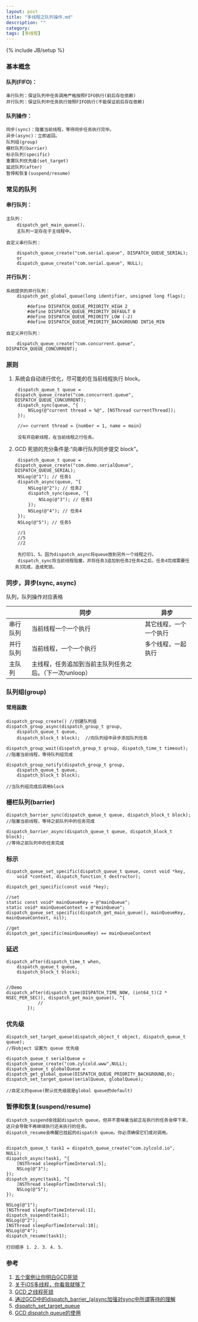 ```yaml
---
layout: post
title: "多线程之队列操作.md"
description: ""
category: 
tags: [多线程]
---
```

{% include JB/setup %}

### 基本概念

#### 队列(FIFO)：

	串行队列：保证队列中任务调用严格按照FIFO执行(前后存在依赖)
	并行队列：保证队列中任务执行按照FIFO执行(不能保证前后存在依赖)

#### 队列操作：

	同步(sync)：阻塞当前线程，等待同步任务执行完毕。
	异步(async)：立即返回。
	队列组(group)
	栅栏队列(barrier)
	标示队列(specific)
	重置队列优先级(set_target)
	延迟队列(after)
	暂停和恢复(suspend/resume)
	
### 常见的队列

#### 串行队列：
	
	主队列： 
		dispatch_get_main_queue()， 
		主队列一定存在于主线程中。
	
	自定义串行队列： 
	
		dispatch_queue_create("com.serial.queue", DISPATCH_QUEUE_SERIAL);
		or
		dispatch_queue_create("com.serial.queue", NULL);
	
#### 并行队列：
	
	系统提供的并行队列：
		dispatch_get_global_queue(long identifier, unsigned long flags);
		
			#define DISPATCH_QUEUE_PRIORITY_HIGH 2
			#define DISPATCH_QUEUE_PRIORITY_DEFAULT 0
			#define DISPATCH_QUEUE_PRIORITY_LOW (-2)
			#define DISPATCH_QUEUE_PRIORITY_BACKGROUND INT16_MIN
		
	自定义并行队列：
	
		dispatch_queue_create("com.concurrent.queue", DISPATCH_QUEUE_CONCURRENT);
		
### 原则 

1. 系统会自动进行优化，尽可能的在当前线程执行 block。
		
		dispatch_queue_t queue = dispatch_queue_create("com.concurrent.queue", DISPATCH_QUEUE_CONCURRENT);
		dispatch_sync(queue, ^{
		    NSLog(@"current thread = %@", [NSThread currentThread]);
		});
		
		//=> current thread = {number = 1, name = main}
		
		没有开启新线程，在当前线程之行任务。
		
2. GCD 死锁的充分条件是:“向串行队列同步提交 block”。

		dispatch_queue_t queue = dispatch_queue_create("com.demo.serialQueue", DISPATCH_QUEUE_SERIAL);
		NSLog(@"1"); // 任务1
		dispatch_async(queue, ^{
		    NSLog(@"2"); // 任务2      
		    dispatch_sync(queue, ^{         
		        NSLog(@"3"); // 任务3
		    });
		    NSLog(@"4"); // 任务4
		});
		NSLog(@"5"); // 任务5
		
		//1
		//5
		//2

		先打印1，5。因为dispatch_async将queue放到另外一个线程之行。
		dispatch_sync将当前线程阻塞，并将任务3追加到任务2任务4之后，任务4完成需要任务3完成，造成死锁。
	
### 同步，异步(sync, async)	

 队列，队列操作对应表格

|          |  同步       |   异步 |
|-----------------|-----------------|--------------|
| 串行队列   | 当前线程一个一个执行  |  其它线程，一个一个执行 |
| 并行队列   | 当前线程，一个一个执行 | 多个线程，一起执行 |
| 主队列    | 主线程，任务追加到当前主队列任务之后。（下一次runloop） |
			   
### 队列组(group)

#### 常用函数
	
	dispatch_group_create() //创建队列组
	dispatch_group_async(dispatch_group_t group,
		dispatch_queue_t queue,
		dispatch_block_t block);  //向队列组中异步添加队列任务
		
	dispatch_group_wait(dispatch_group_t group, dispatch_time_t timeout); 
	//阻塞当前线程，等待队列组完成
	
	dispatch_group_notify(dispatch_group_t group,
		dispatch_queue_t queue,
		dispatch_block_t block);
		
	//当队列组完成后调用block

### 栅栏队列(barrier)

	dispatch_barrier_sync(dispatch_queue_t queue, dispatch_block_t block);
	//阻塞当前线程，等待之前队列中的任务完成
	
	dispatch_barrier_async(dispatch_queue_t queue, dispatch_block_t block);
	//等待之前队列中的任务完成
	
### 标示

	dispatch_queue_set_specific(dispatch_queue_t queue, const void *key,
		void *context, dispatch_function_t destructor);
	
	dispatch_get_specific(const void *key);
	
	//set
	static const void* mainQueueKey = @"mainQueue";
	static void* mainQueueContext = @"mainQueue";
	dispatch_queue_set_specific(dispatch_get_main_queue(), mainQueueKey, mainQueueContext, nil);
	
	//get 
	dispatch_get_specific(mainQueueKey) == mainQueueContext
	
### 延迟

	dispatch_after(dispatch_time_t when,
		dispatch_queue_t queue,
		dispatch_block_t block);
		
		
	//Demo
	dispatch_after(dispatch_time(DISPATCH_TIME_NOW, (int64_t)(2 * NSEC_PER_SEC)), dispatch_get_main_queue(), ^{
	            //
	        });
			
### 优先级

	dispatch_set_target_queue(dispatch_object_t object, dispatch_queue_t queue);
	//将object 设置为 queue 优先级
	
	dispatch_queue_t serialQueue = dispatch_queue_create("com.zylcold.www",NULL);  
	dispatch_queue_t globalQueue = dispatch_get_global_queue(DISPATCH_QUEUE_PRIORITY_BACKGROUND,0);  
	dispatch_set_target_queue(serialQueue, globalQueue);
	
	//自定义的queue(默认优先级就是global queue的default)
	
### 暂停和恢复(suspend/resume)

	dispatch_suspend会挂起dispatch queue，但并不意味着当前正在执行的任务会停下来，这只会导致不再继续执行还未执行的任务。
	dispatch_resume会唤醒已挂起的dispatch queue。你必须确保它们成对调用。
	
	
	dispatch_queue_t task1 = dispatch_queue_create("com.zylcold.io", NULL);
    dispatch_async(task1, ^{
        [NSThread sleepForTimeInterval:5];
        NSLog(@"3");
    });
    dispatch_async(task1, ^{
        [NSThread sleepForTimeInterval:5];
        NSLog(@"5");
    });

    NSLog(@"1");
    [NSThread sleepForTimeInterval:1];
    dispatch_suspend(task1);
    NSLog(@"2");
    [NSThread sleepForTimeInterval:10];
    NSLog(@"4");
    dispatch_resume(task1);
	
	打印顺序 1. 2. 3. 4. 5.

### 参考

1. [五个案例让你明白GCD死锁](http://ios.jobbole.com/82622/)
2. [关于iOS多线程，你看我就够了](http://www.jianshu.com/p/0b0d9b1f1f19)
3. [GCD 之线程死锁](http://www.cnblogs.com/tangbinblog/p/4133481.html)
4. [通过GCD中的dispatch_barrier_(a)sync加强对sync中所谓等待的理解](http://blog.csdn.net/u013046795/article/details/47057585)
5. [dispatch_set_target_queue](http://justsee.iteye.com/blog/2233252)
6. [GCD dispatch queue的使用](http://blog.sina.com.cn/s/blog_4cd8dd130101mxb1.html)